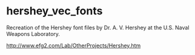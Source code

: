 # hershey_vec_fonts
Recreation of the Hershey font files by Dr. A. V. Hershey at the U.S. Naval Weapons Laboratory.

http://www.efg2.com/Lab/OtherProjects/Hershey.htm
